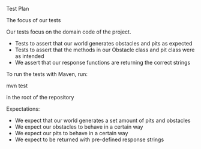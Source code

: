 Test Plan

The focus of our tests

Our tests focus on the domain code of the project.
* Tests to assert that our world generates obstacles and pits
  as expected
* Tests to assert that the methods in our Obstacle
  class and pit class were as intended
* We assert that our response functions are
  returning the correct strings

To run the tests with Maven, run:

mvn test

in the root of the repository

Expectations:
* We expect that our world generates a set amount of pits and obstacles
* We expect our obstacles to behave in a certain way
* We expect our pits to behave in a certain way
* We expect to be returned with pre-defined response strings

